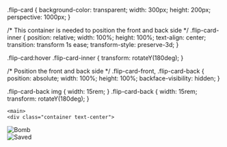 .flip-card {
  background-color: transparent;
  width: 300px;
  height: 200px;
  perspective: 1000px;
}

/* This container is needed to position the front and back side */
.flip-card-inner {
  position: relative;
  width: 100%;
  height: 100%;
  text-align: center;
  transition: transform 1s ease;
  transform-style: preserve-3d;
}

.flip-card:hover .flip-card-inner {
  transform: rotateY(180deg);
}

/* Position the front and back side */
.flip-card-front, .flip-card-back {
  position: absolute;
  width: 100%;
  height: 100%;
  backface-visibility: hidden;
}

.flip-card-back img {
    width: 15rem;
}
.flip-card-back {
  width: 15rem;
  transform: rotateY(180deg);
}






    <main>
    <div class="container text-center">
  <div class="row row-cols-3 flip-card">
    <div class="col">
        <div class="flip-card-inner">
      <div class="card flip-card-front" style="width: 15rem">
        <img
          src="https://static-00.iconduck.com/assets.00/bomb-emoji-1959x2048-vuy7ly1m.png"
          class="card-img-top"
          alt="Bomb"
        />
      </div>
      <div class="flip-card-back">
        <img src="https://cdn.pixabay.com/photo/2013/04/01/21/30/fire-extinguisher-99147_1280.png" alt="Saved"/>
      </div>
        </div>
    </div>